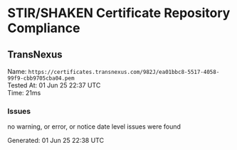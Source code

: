 # STIR/SHAKEN Certificate Repository Compliance

## TransNexus

Name: `https://certificates.transnexus.com/982J/ea01bbc8-5517-4058-99f9-cbb9705cba04.pem`\
Tested At: 01 Jun 25 22:37 UTC\
Time: 21ms

### Issues

no warning, or error, or notice date level issues were found

Generated: 01 Jun 25 22:38 UTC